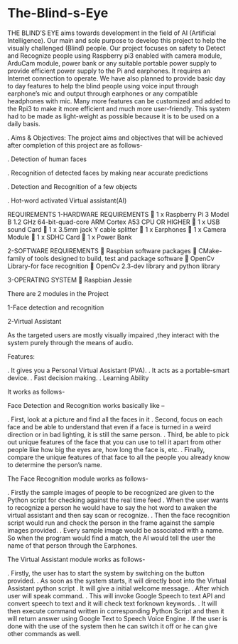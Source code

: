 # The-Blind-s-Eye
THE BLIND’S EYE aims towards development in the field of AI (Artificial Intelligence). 
Our main and sole purpose to develop this project to help the visually challenged (Blind) 
people. Our project focuses on safety to Detect and Recognize people using Raspberry pi3 
enabled with camera module, ArduCam module, power bank or any suitable portable power 
supply to provide efficient power supply to the Pi and earphones. It requires an Internet 
connection to operate. We have also planned to provide basic day to day features to help the 
blind people using voice input through earphone’s mic and output through earphones or any 
compatible headphones with mic. Many more features can be customized and added to the 
Rpi3 to make it more efficient and much more user-friendly. This system had to be made as 
light-weight as possible because it is to be used on a daily basis. 

. Aims & Objectives:
The project aims and objectives that will be achieved after 
completion of this project are as follows- 

. Detection of human faces 

. Recognition of detected faces by making near accurate 
predictions 

. Detection and Recognition of a few objects 

. Hot-word activated Virtual assistant(AI) 

REQUIREMENTS
1-HARDWARE REQUIREMENTS
	1 x Raspberry Pi  3 Model B 1.2 GHz 64-bit-quad-core ARM Cortex A53 CPU OR HIGHER
	1 x USB sound Card
	1 x 3.5mm jack Y cable splitter
	1 x Earphones
	1 x Camera Module
	1 x SDHC Card
	1 x Power Bank 

2-SOFTWARE REQUIREMENTS
	Raspbian software packages
	CMake-family of tools designed to build, test and package software
	OpenCv Library-for face recognition
	OpenCv 2.3-dev library and python library

3-OPERATING SYSTEM
	Raspbian Jessie

There are 2 modules in the Project 

 1-Face detection and recognition 

2-Virtual Assistant 

 As the targeted users are mostly visually impaired ,they interact with the system purely 
through the means of audio. 

Features: 

. It gives you a Personal Virtual Assistant (PVA). 
. It acts as a portable-smart device. 
. Fast decision making. 
. Learning Ability 


 It works as follows- 

Face Detection and Recognition works basically like – 

. First, look at a picture and find all the faces in it 
. Second, focus on each face and be able to understand that even if a face is turned in a 
weird direction or in bad lighting, it is still the same person. 
. Third, be able to pick out unique features of the face that you can use to tell it apart 
from other people like how big the eyes are, how long the face is, etc. 
. Finally, compare the unique features of that face to all the people you already know to 
determine the person’s name. 

The Face Recognition module works as follows- 

. Firstly the sample images of people to be recognized are given to the Python script for 
checking against the real time feed 
. When the user wants to recognize a person he would have to say the hot word to 
awaken the virtual assistant and then say scan or recognize. 
. Then the face recognition script would run and check the person in the frame against 
the sample images provided. 
. Every sample image would be associated with a name. So when the program would 
find a match, the AI would tell the user the name of that person through the 
Earphones. 

The Virtual Assistant module works as follows- 

. Firstly, the user has to start the system by switching on the button provided. 
. As soon as the system starts, it will directly boot into the Virtual Assistant python 
script 
. It will give a initial welcome message. 
. After which user will speak command. 
. This will invoke Google Speech to text API and convert speech to text and it will 
check text forknown keywords. 
. It will then execute command written in corresponding Python Script and then it will 
return answer using Google Text to Speech Voice Engine 
. If the user is done with the use of the system then he can switch it off or he can give 
other commands as well. 

